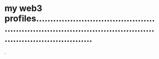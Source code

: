 # my web3 profiles..............................................................................................................................
.
